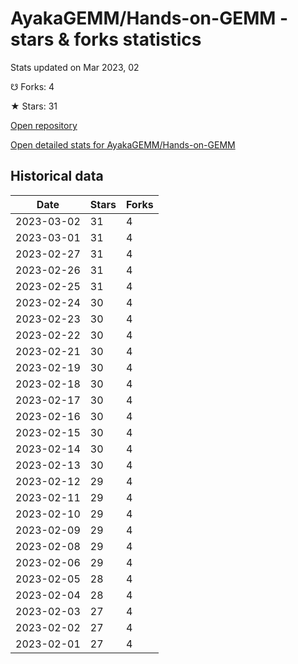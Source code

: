 # AyakaGEMM/Hands-on-GEMM - stars & forks statistics

Stats updated on Mar 2023, 02

☋ Forks: 4

★ Stars: 31

[Open repository](https://github.com/AyakaGEMM/Hands-on-GEMM)

[Open detailed stats for AyakaGEMM/Hands-on-GEMM](https://reviewgithub.com/rep/AyakaGEMM/Hands-on-GEMM)

## Historical data
| Date | Stars | Forks |
|------|-------|-------|
| 2023-03-02 | 31 | 4 | 
| 2023-03-01 | 31 | 4 | 
| 2023-02-27 | 31 | 4 | 
| 2023-02-26 | 31 | 4 | 
| 2023-02-25 | 31 | 4 | 
| 2023-02-24 | 30 | 4 | 
| 2023-02-23 | 30 | 4 | 
| 2023-02-22 | 30 | 4 | 
| 2023-02-21 | 30 | 4 | 
| 2023-02-19 | 30 | 4 | 
| 2023-02-18 | 30 | 4 | 
| 2023-02-17 | 30 | 4 | 
| 2023-02-16 | 30 | 4 | 
| 2023-02-15 | 30 | 4 | 
| 2023-02-14 | 30 | 4 | 
| 2023-02-13 | 30 | 4 | 
| 2023-02-12 | 29 | 4 | 
| 2023-02-11 | 29 | 4 | 
| 2023-02-10 | 29 | 4 | 
| 2023-02-09 | 29 | 4 | 
| 2023-02-08 | 29 | 4 | 
| 2023-02-06 | 29 | 4 | 
| 2023-02-05 | 28 | 4 | 
| 2023-02-04 | 28 | 4 | 
| 2023-02-03 | 27 | 4 | 
| 2023-02-02 | 27 | 4 | 
| 2023-02-01 | 27 | 4 | 

